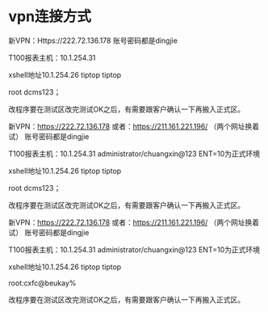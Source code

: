 # vpn连接方式
新VPN：Https://222.72.136.178
账号密码都是dingjie

T100报表主机：10.1.254.31

xshell地址10.1.254.26 tiptop tiptop

root dcms123；

改程序要在测试区改完测试OK之后，有需要跟客户确认一下再搬入正式区。

新VPN：https://222.72.136.178
  或者：https://211.161.221.196/ （两个网址换着试）
账号密码都是dingjie

T100报表主机：10.1.254.31
administrator/chuangxin@123
ENT=10为正式环境


xshell地址10.1.254.26 tiptop tiptop

root dcms123；

改程序要在测试区改完测试OK之后，有需要跟客户确认一下再搬入正式区。


新VPN：https://222.72.136.178
  或者：https://211.161.221.196/ （两个网址换着试）
账号密码都是dingjie

T100报表主机：10.1.254.31
administrator/chuangxin@123
ENT=10为正式环境


xshell地址10.1.254.26 tiptop tiptop

root:cxfc@beukay% 

改程序要在测试区改完测试OK之后，有需要跟客户确认一下再搬入正式区。
